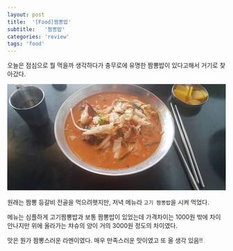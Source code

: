 ```yaml
---
layout: post
title:  '[Food]짬뽕밥'
subtitle:   '짬뽕밥'
categories: 'review'
tags: 'food'
---
```


오늘은 점심으로 뭘 먹을까 생각하다가 충무로에 유명한 짬뽕밥이 있다고해서 거기로 찾아갔다.

![](/assets/img/posts/2019-08-15-23-39-09.png)

원래는 짬뽕 등갈비 전골을 먹으려햇지만, 저녁 메뉴라 ``고기 짬뽕밥``을 시켜 먹었다. 

메뉴는 심플하게 고기짬뽕밥과 보통 짬뽕밥이 있었는데 가격차이는 1000원 밖에 차이 안나지만 위에 올라가는 챠슈의 양이 거의 3000원 정도의 차이였다.

맛은 뭔가 짬뽕스러운 라멘이였다. 매우 만족스러운 맛이였고 또 올 생각 있음!!

